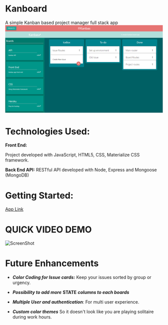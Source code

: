 # Kanboard
A simple Kanban based project manager full stack app
![ScreenShot](/assets/Screenshot%202022-07-27%20004057.png)

# Technologies Used:
**Front End:**

Project developed with JavaScript, HTML5, CSS, Materialize CSS framework.

**Back End API:**
RESTful API developed with Node, Express and Mongoose (MongoDB)

# Getting Started: 
[App Link](https://williethewolf.github.io/Kanboard/frontend/index.html#!) 

# QUICK VIDEO DEMO

![ScreenShot](/assets/Kanbas_MiniDemo.gif)

# Future Enhancements
- ***Color Coding for Issue cards:*** Keep your issues sorted by group or urgency.

- ***Possibility to add more*** **STATE** ***columns to each boards***
- ***Multiple User and authentication***: For multi user experience.
- ***Custom color themes*** So it doesn't look like you are playing solitaire during work hours.
